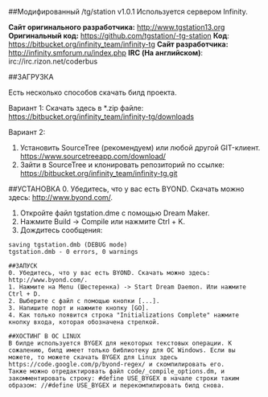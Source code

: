 ##Модифированный /tg/station v1.0.1
Используется сервером Infinity.

**Сайт оригинального разработчика:** http://www.tgstation13.org
**Оригинальный код:** https://github.com/tgstation/-tg-station
**Код**: https://bitbucket.org/infinity_team/infinity-tg
**Сайт разработчика:** http://infinity.smforum.ru/index.php
**IRC (На английском)**: irc://irc.rizon.net/coderbus

##ЗАГРУЗКА

Есть несколько способов скачать билд проекта.

Вариант 1:
Скачать здесь в *.zip файле: https://bitbucket.org/infinity_team/infinity-tg/downloads

Вариант 2:
1. Установить SourceTree (рекомендуем) или любой другой GIT-клиент. 
https://www.sourcetreeapp.com/download/
2. Зайти в SourceTree и клонировать репозиторий по ссылке: 
https://bitbucket.org/infinity_team/infinity-tg.git

##УСТАНОВКА
0. Убедитесь, что у вас есть BYOND. Скачать можно здесь: http://www.byond.com/.  
1. Откройте файл tgstation.dme с помощью Dream Maker.
2. Нажмите Build -> Compile или нажмите Ctrl + K.
3. Дождитесь сообщения:

```
saving tgstation.dmb (DEBUG mode)
tgstation.dmb - 0 errors, 0 warnings

##ЗАПУСК
0. Убедитесь, что у вас есть BYOND. Скачать можно здесь: http://www.byond.com/.  
1. Нажмите на Menu (Шестеренка) -> Start Dream Daemon. Или нажмите Ctrl + D.
2. Выберите с файл с помощью кнопки [...].
3. Напишите порт и нажмите кнопку [GO].
4. Как только появится строка "Initializations Complete" нажмите кнопку входа, которая обозначена стрелкой.

##ХОСТИНГ В ОС LINUX
В билде используется BYGEX для некоторых текстовых операции. К сожалению, билд имеет только библиотеку для ОС Windows. Если вы можете, то можете скачать BYGEX для Linux здесь https://code.google.com/p/byond-regex/ и скомпилировать его.
Также можно отредактировать файл code/_compile_options.dm, и закомментировать строку: #define USE_BYGEX в начале строки таким образом: //#define USE_BYGEX и перекомпилировать билд снова.